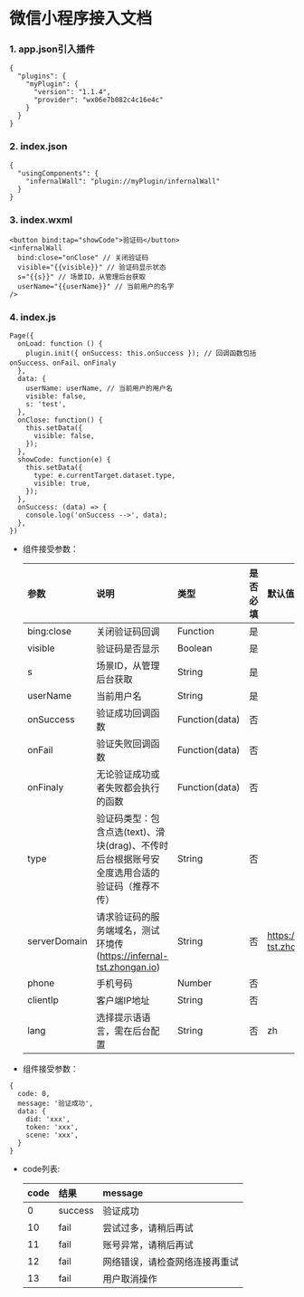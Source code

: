 # 微信小程序接入文档

### 1. app.json引入插件 ###

```
{
  "plugins": {
    "myPlugin": {
      "version": "1.1.4",
      "provider": "wx06e7b082c4c16e4c"
    }
  }
}
```

### 2. index.json ###

```
{
  "usingComponents": {
    "infernalWall": "plugin://myPlugin/infernalWall"
  }
}
```
### 3. index.wxml ###

```
<button bind:tap="showCode">验证码</button>
<infernalWall
  bind:close="onClose" // 关闭验证码
  visible="{{visible}}" // 验证码显示状态
  s="{{s}}" // 场景ID，从管理后台获取
  userName="{{userName}}" // 当前用户的名字
/>
```

### 4. index.js ###

```
Page({
  onLoad: function () {
    plugin.init({ onSuccess: this.onSuccess }); // 回调函数包括onSuccess、onFail、onFinaly
  },
  data: {
    userName: userName, // 当前用户的用户名
    visible: false,
    s: 'test',
  },
  onClose: function() {
    this.setData({
      visible: false,
    });
  },
  showCode: function(e) {
    this.setData({
      type: e.currentTarget.dataset.type,
      visible: true,
    });
  },
  onSuccess: (data) => {
    console.log('onSuccess -->', data);
  },
})
```

* 组件接受参数：

  | 参数 | 说明 | 类型 | 是否必填 | 默认值 | 版本 |
    |:---|:---|:---|:---|:---|:---|
  | bing:close | 关闭验证码回调  | Function | 是 |  |  |
  | visible  | 验证码是否显示 | Boolean | 是 | | |
  | s | 场景ID，从管理后台获取 | String  | 是 | |  |
  | userName  | 当前用户名  | String  | 是 | |  |
  | onSuccess | 验证成功回调函数 | Function(data)  | 否 | |  |
  | onFail  | 验证失败回调函数 | Function(data)  | 否 | |  |
  | onFinaly  | 无论验证成功或者失败都会执行的函数 | Function(data)  | 否 | | |
  | type | 验证码类型：包含点选(text)、滑块(drag)、不传时后台根据账号安全度选用合适的验证码（推荐不传）| String | 否 | | 1.0.0- |
  | serverDomain  | 请求验证码的服务端域名，测试环境传(https://infernal-tst.zhongan.io)  | String  | 否 | https://infernal-tst.zhongan.io | 1.0.1 |
  | phone  | 手机号码 | Number  | 否 | | |
  | clientIp  | 客户端IP地址 | String  | 否 | | |
  | lang  | 选择提示语语言，需在后台配置 | String  | 否 | zh | |

* 组件接受参数：

```
{
  code: 0,
  message: '验证成功',
  data: {
    did: 'xxx',
    token: 'xxx',
    scene: 'xxx',
  }
}
```

* code列表:
  
  | code | 结果 | message |
  |:---|:---|:---|
  | 0   |  success | 验证成功 |
  | 10  | fail | 尝试过多，请稍后再试 |
  | 11  | fail | 账号异常，请稍后再试 |
  | 12  | fail | 网络错误，请检查网络连接再重试 |
  | 13  | fail | 用户取消操作 |